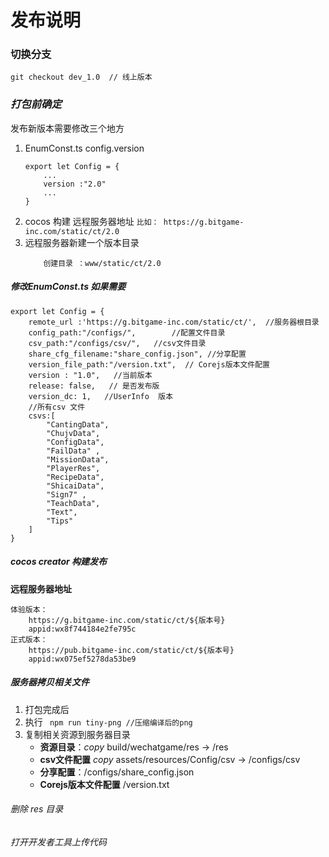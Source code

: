 # 发布说明 
### 切换分支
```
git checkout dev_1.0  // 线上版本
```
### *打包前确定* 

发布新版本需要修改三个地方
1. EnumConst.ts   config.version  
    ``` 
    export let Config = {
        ...
        version :"2.0"
        ...
    }
    ```
2. cocos 构建    远程服务器地址
   ```比如： https://g.bitgame-inc.com/static/ct/2.0  ```
3. 远程服务器新建一个版本目录 
    ```
        创建目录 ：www/static/ct/2.0
    ```
    

##### 修改EnumConst.ts 如果需要
```
export let Config = {
    remote_url :'https://g.bitgame-inc.com/static/ct/',  //服务器根目录 
    config_path:"/configs/",        //配置文件目录 
    csv_path:"/configs/csv/",   //csv文件目录 
    share_cfg_filename:"share_config.json", //分享配置
    version_file_path:"/version.txt",  // Corejs版本文件配置
    version : "1.0",   //当前版本
    release: false,   // 是否发布版
    version_dc: 1,   //UserInfo  版本
    //所有csv 文件 
    csvs:[
        "CantingData",
        "ChujvData",
        "ConfigData",
        "FailData" , 
        "MissionData",
        "PlayerRes",
        "RecipeData",
        "ShicaiData",
        "Sign7" , 
        "TeachData",
        "Text",
        "Tips"
    ]
}
```
##### *cocos creator 构建发布*
**远程服务器地址**
```
体验版本：
    https://g.bitgame-inc.com/static/ct/${版本号}
    appid:wx8f744184e2fe795c
正式版本：
    https://pub.bitgame-inc.com/static/ct/${版本号}
    appid:wx075ef5278da53be9
```

##### 服务器拷贝相关文件
1. 打包完成后
2.  执行
    ``` npm run tiny-png //压缩编译后的png```
3. 复制相关资源到服务器目录 
    - **资源目录**：*copy* build/wechatgame/res -> /res
    - **csv文件配置** *copy* assets/resources/Config/csv -> /configs/csv
    - **分享配置**：/configs/share_config.json
    - **Corejs版本文件配置** /version.txt 

###### 删除 res 目录 
###### 打开开发者工具上传代码 

